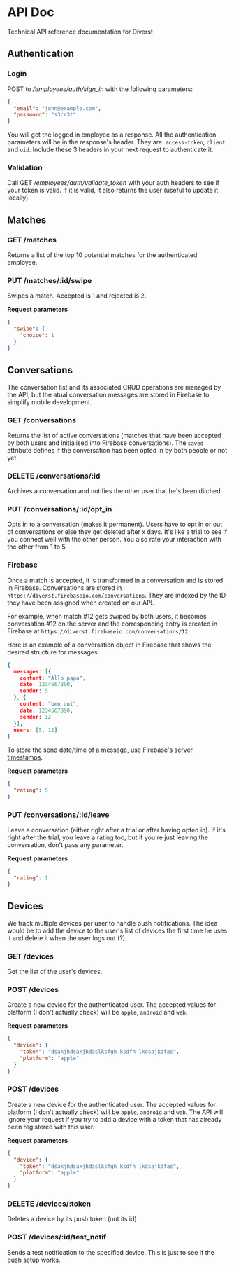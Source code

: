 # API Doc

Technical API reference documentation for Diverst

## Authentication

### Login

POST to */employees/auth/sign_in* with the following parameters:

```json
{
  "email": "john@example.com",
  "password": "s3cr3t"
}
```

You will get the logged in employee as a response. All the authentication parameters will be in the response's header. They are: `access-token`, `client` and `uid`. Include these 3 headers in your next request to authenticate it.

### Validation

Call GET */employees/auth/validate_token* with your auth headers to see if your token is valid. If it is valid, it also returns the user (useful to update it locally).

## Matches

### GET /matches

Returns a list of the top 10 potential matches for the authenticated employee.

### PUT /matches/:id/swipe

Swipes a match. Accepted is 1 and rejected is 2.

**Request parameters**
```json
{
  "swipe": {
    "choice": 1
  }
}
```

## Conversations

The conversation list and its associated CRUD operations are managed by the API, but the atual conversation messages are stored in Firebase to simplify mobile development.

### GET /conversations

Returns the list of active conversations (matches that have been accepted by both users and initialised into Firebase conversations). The `saved` attribute defines if the conversation has been opted in by both people or not yet.

### DELETE /conversations/:id

Archives a conversation and notifies the other user that he's been ditched.

### PUT /conversations/:id/opt_in

Opts in to a conversation (makes it permanent). Users have to opt in or out of conversations or else they get deleted after x days. It's like a trial to see if you connect well with the other person. You also rate your interaction with the other from 1 to 5.

### Firebase

Once a match is accepted, it is transformed in a conversation and is stored in Firebase. Conversations are stored in `https://diverst.firebaseio.com/conversations`. They are indexed by the ID they have been assigned when created on our API.

For example, when match #12 gets swiped by both users, it becomes conversation #12 on the server and the corresponding entry is created in Firebase at `https://diverst.firebaseio.com/conversations/12`.

Here is an example of a conversation object in Firebase that shows the desired structure for messages:

```json
{
  messages: [{
    content: "Allo papa",
    date: 1234567890,
    sender: 5
  }, {
    content: "ben oui",
    date: 1234567890,
    sender: 12
  }],
  users: [5, 12]
}
```

To store the send date/time of a message, use Firebase's [server timestamps](https://www.firebase.com/docs/ios/guide/offline-capabilities.html#section-latency).

**Request parameters**
```json
{
  "rating": 5
}
```

### PUT /conversations/:id/leave

Leave a conversation (either right after a trial or after having opted in). If it's right after the trial, you leave a rating too, but if you're just leaving the conversation, don't pass any parameter.

**Request parameters**
```json
{
  "rating": 1
}
```

## Devices

We track multiple devices per user to handle push notifications. The idea would be to add the device to the user's list of devices the first time he uses it and delete it when the user logs out (?).

### GET /devices

Get the list of the user's devices.

### POST /devices

Create a new device for the authenticated user. The accepted values for platform (I don't actually check) will be `apple`, `android` and `web`.

**Request parameters**
```json
{
  "device": {
    "token": "dsakjhdsakjhdaslksfgh ksdfh lkdsajkdfas",
    "platform": "apple"
  }
}
```

### POST /devices

Create a new device for the authenticated user. The accepted values for platform (I don't actually check) will be `apple`, `android` and `web`. The API will ignore your request if you try to add a device with a token that has already been registered with this user.

**Request parameters**
```json
{
  "device": {
    "token": "dsakjhdsakjhdaslksfgh ksdfh lkdsajkdfas",
    "platform": "apple"
  }
}
```

### DELETE /devices/:token

Deletes a device by its push token (not its id).

### POST /devices/:id/test_notif

Sends a test notification to the specified device. This is just to see if the push setup works.